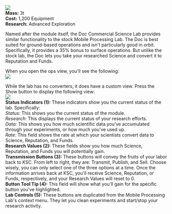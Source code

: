 ![](https://github.com/Angel-125/Pathfinder/wiki/DocSci.jpg)  
**Mass:** 3t  
**Cost:** 1,200 Equipment  
**Research:** Advanced Exploration

Named after the module itself, the Doc Commercial Science Lab provides similar functionality to the stock Mobile Processing Lab. The Doc is best suited for ground-based operations and isn't particularly good in orbit. Specifically, it provides a 35% bonus to surface operations. But unlike the stock lab, the Doc lets you take your researched Science and convert it to Reputation and Funds.
  
When you open the ops view, you'll see the following:  
![](https://github.com/Angel-125/Pathfinder/wiki/DocSciOpsView1.jpg)  

While the lab has no converters, it does have a custom view. Press the Show button to display the following view:  
![](https://github.com/Angel-125/Pathfinder/wiki/DocSciOpsView3.jpg)  
**Status Indicators (1):** These indicators show you the current status of the lab. Specifically:  
_Status:_ This shows you the current status of the module.  
_Research:_ This displays the current status of your research efforts.  
_Data:_ This shows you how much scientific data you've accumulated through your experiments, or how much you've used up.  
_Rate:_ This field shows the rate at which your scientists convert data to Science, Reputation, and Funds.  
**Research Values (2):** These fields show you how much Science, Reputation, and Funds you will potentially gain.  
**Transmission Buttons (3):** These buttons will convey the fruits of your labor back to KSC. From left to right, they are: Transmit, Publish, and Sell. Choose wisely, you can only select one of the three options at a time. Once the information arrives back at KSC, you'll receive Science, Reputation, or Funds, respectively, and your Research Values will reset to 0.  
**Button Tool Tip (4):** This field will show what you'll gain for the specific button you've highlighted.  
**Lab Controls (5):** These buttons are duplicated from the Mobile Processing Lab's context menu. They let you clean experiments and start/stop your research activity.